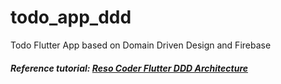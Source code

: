 # todo_app_ddd

Todo Flutter App based on Domain Driven Design and Firebase
##### Reference tutorial: [Reso Coder Flutter DDD Architecture](https://github.com/ResoCoder/flutter-ddd-firebase-course)
